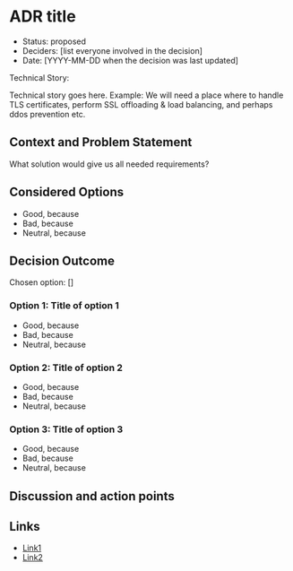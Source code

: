 # ADR title

* Status: proposed  <!-- [proposed | rejected | accepted | deprecated | … | superseded by [ADR-0005](0005-example.md)] -->
* Deciders: [list everyone involved in the decision]
* Date: [YYYY-MM-DD when the decision was last updated]

Technical Story:

Technical story goes here. Example: We will need a place where to handle TLS certificates, perform SSL offloading & load balancing, and perhaps ddos prevention etc.

## Context and Problem Statement

What solution would give us all needed requirements?

## Considered Options

* Good, because
* Bad, because
* Neutral, because

## Decision Outcome

Chosen option: []

### Option 1: Title of option 1

<!-- List of goods, bads and neutrals, example: -->
* Good, because
* Bad, because
* Neutral, because

### Option 2: Title of option 2

* Good, because
* Bad, because
* Neutral, because


### Option 3: Title of option 3

* Good, because
* Bad, because
* Neutral, because


## Discussion and action points

## Links

* [Link1](https://docs.microsoft.com/en-us/azure/)
* [Link2](https://docs.microsoft.com/en-us/azure/)

